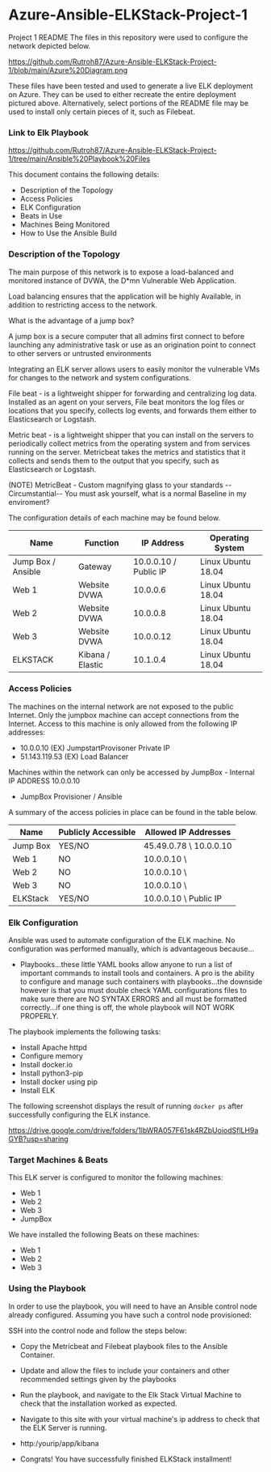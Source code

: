 # Azure-Ansible-ELKStack-Project-1
Project 1 README 
The files in this repository were used to configure the network depicted below.

https://github.com/Rutroh87/Azure-Ansible-ELKStack-Project-1/blob/main/Azure%20Diagram.png

These files have been tested and used to generate a live ELK deployment on Azure. They can be used to either recreate the entire deployment pictured above. Alternatively, select portions of the README file may be used to install only certain pieces of it, such as Filebeat.

### Link to Elk Playbook
https://github.com/Rutroh87/Azure-Ansible-ELKStack-Project-1/tree/main/Ansible%20Playbook%20Files

This document contains the following details:
- Description of the Topology
- Access Policies
- ELK Configuration
- Beats in Use
- Machines Being Monitored
- How to Use the Ansible Build


### Description of the Topology

The main purpose of this network is to expose a load-balanced and monitored instance of DVWA, the D*mn Vulnerable Web Application.

Load balancing ensures that the application will be highly Available, in addition to restricting access to the network.

 What is the advantage of a jump box?
 
A jump box is a secure computer that all admins first connect to before launching any administrative task or use as an origination point to connect to other servers or untrusted environments

Integrating an ELK server allows users to easily monitor the vulnerable VMs for changes to the network and system configurations.

File beat - is a lightweight shipper for forwarding and centralizing log data. Installed as an agent on your servers, File beat monitors the log files or locations that you specify, collects log events, and forwards them either to Elasticsearch or Logstash.

Metric beat - is a lightweight shipper that you can install on the servers to periodically collect metrics from the operating system and from services running on the server. Metricbeat takes the metrics and statistics that it collects and sends them to the output that you specify, such as Elasticsearch or Logstash.

(NOTE) 
MetricBeat - Custom magnifying glass to your standards -- Circumstantial-- You must ask yourself, what is a normal Baseline in my enviroment?

The configuration details of each machine may be found below.

| Name     | Function          |IP Address |        Operating System        |
|----------|-------------------|-----------|--------------------------------|
| Jump Box / Ansible | Gateway |10.0.0.10 / Public IP| Linux Ubuntu 18.04   |
| Web 1    | Website DVWA      |10.0.0.6   |       Linux Ubuntu  18.04      |
| Web 2    | Website DVWA      |10.0.0.8   |       Linux Ubuntu  18.04      |                  
| Web 3    | Website DVWA      |10.0.0.12  |       Linux Ubuntu  18.04      |         
| ELKSTACK | Kibana / Elastic  |10.1.0.4   |       Linux Ubuntu  18.04      |

### Access Policies

The machines on the internal network are not exposed to the public Internet. 
Only the jumpbox machine can accept connections from the Internet. Access to this machine is only allowed from the following IP addresses:

- 10.0.0.10 (EX) JumpstartProvisoner Private IP
- 51.143.119.53 (EX) Load Balancer 

Machines within the network can only be accessed by JumpBox - Internal IP ADDRESS 10.0.0.10 

- JumpBox Provisioner / Ansible 

A summary of the access policies in place can be found in the table below.

| Name     | Publicly Accessible | Allowed IP Addresses       |
|----------|---------------------|----------------------------|
| Jump Box |   YES/NO            | 45.49.0.78 \ 10.0.0.10     |
| Web 1    |   NO                | 10.0.0.10  \               |
| Web 2    |   NO                | 10.0.0.10  \               |
| Web 3    |   NO                | 10.0.0.10  \               | 
| ELKStack |   YES/NO            | 10.0.0.10  \ Public IP     |


### Elk Configuration

Ansible was used to automate configuration of the ELK machine. No configuration was performed manually, which is advantageous because...

- Playbooks...these little YAML books allow anyone to run a list of important commands to install tools and containers. A pro is the ability to configure and manage such containers with playbooks...the downside however is that you must double check YAML configurations files to make sure there are NO SYNTAX ERRORS and all must be formatted correctly...if one thing is off, the whole playbook will NOT WORK PROPERLY.  

The playbook implements the following tasks:

- Install Apache httpd
- Configure memory
- Install docker.io 
- Install python3-pip
- Install docker using pip
- Install ELK

The following screenshot displays the result of running `docker ps` after successfully configuring the ELK instance.

https://drive.google.com/drive/folders/1lbWRA057F61sk4RZbUoiodSflLH9aGYB?usp=sharing

### Target Machines & Beats
This ELK server is configured to monitor the following machines:

- Web 1
- Web 2
- Web 3
- JumpBox

We have installed the following Beats on these machines:

- Web 1 
- Web 2
- Web 3

### Using the Playbook
In order to use the playbook, you will need to have an Ansible control node already configured. Assuming you have such a control node provisioned: 

SSH into the control node and follow the steps below:

- Copy the Metricbeat and Filebeat playbook files to the Ansible Container.

- Update and allow the files to include your containers and other recommended settings given by the playbooks 

- Run the playbook, and navigate to the Elk Stack Virtual Machine to check that the installation worked as expected.

- Navigate to this site with your virtual machine's ip address to check that the ELK Server is running.

- http:/yourip/app/kibana 

- Congrats! You have successfully finished ELKStack installment!
